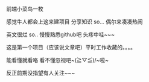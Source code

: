 

前端小菜鸟一枚

感觉牛人都会上这来建项目 分享知识 so... 偶尔来凑凑热闹

英文很烂  so..  慢慢熟悉github吧  头疼中哇~~~


这是第一个项目（应该说文章吧）平时工作收藏的。。。。

能看懂就看咯  看不懂忽视吧~\(≧▽≦)/~啦~

反正前期没指望有人关注~~~
